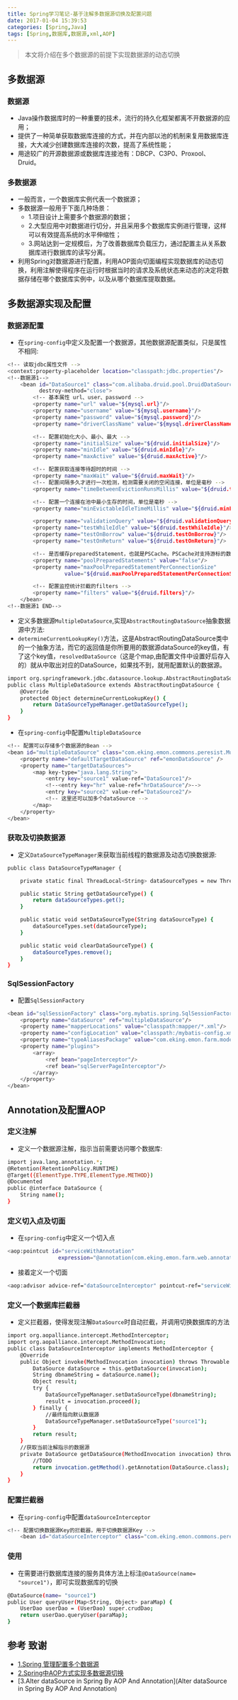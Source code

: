 ```yaml
---
title: Spring学习笔记-基于注解多数据源切换及配置问题
date: 2017-01-04 15:39:53
categories: [Spring,Java]
tags: [Spring,数据库,数据源,xml,AOP]
---
```


> 本文将介绍在多个数据源的前提下实现数据源的动态切换

<!-- more -->


## 多数据源

### 数据源

- Java操作数据库时的一种重要的技术，流行的持久化框架都离不开数据源的应用；
- 提供了一种简单获取数据库连接的方式，并在内部以池的机制来复用数据库连接，大大减少创建数据库连接的次数，提高了系统性能；
- 用途较广的开源数据源或数据库连接池有：DBCP、C3P0、Proxool、Druid。

### 多数据源

- 一般而言，一个数据库实例代表一个数据源；
- 多数据源一般用于下面几种场景：
	- 1.项目设计上需要多个数据源的数据；
	- 2.大型应用中对数据进行切分，并且采用多个数据库实例进行管理，这样可以有效提高系统的水平伸缩性；
	- 3.网站达到一定规模后，为了改善数据库负载压力，通过配置主从关系数据库进行数据库的读写分离。
- 利用Spring对数据源进行配置，利用AOP面向切面编程实现数据库的动态切换，利用注解使得程序在运行时根据当时的请求及系统状态来动态的决定将数据存储在哪个数据库实例中，以及从哪个数据库提取数据。


## 多数据源实现及配置

### 数据源配置

- 在`spring-config`中定义及配置一个数据源，其他数据源配置类似，只是属性不相同:

``` bash
<!-- 读取jdbc属性文件 -->
<context:property-placeholder location="classpath:jdbc.properties"/>
<!--数据源1-->
    <bean id="DataSource1" class="com.alibaba.druid.pool.DruidDataSource" init-method="init"
          destroy-method="close">
        <!-- 基本属性 url、user、password -->
        <property name="url" value="${mysql.url}"/>
        <property name="username" value="${mysql.username}"/>
        <property name="password" value="${mysql.password}"/>
        <property name="driverClassName" value="${mysql.driverClassName}"/>

        <!-- 配置初始化大小、最小、最大 -->
        <property name="initialSize" value="${druid.initialSize}"/>
        <property name="minIdle" value="${druid.minIdle}"/>
        <property name="maxActive" value="${druid.maxActive}"/>

        <!-- 配置获取连接等待超时的时间 -->
        <property name="maxWait" value="${druid.maxWait}"/>
        <!-- 配置间隔多久才进行一次检测，检测需要关闭的空闲连接，单位是毫秒 -->
        <property name="timeBetweenEvictionRunsMillis" value="${druid.timeBetweenEvictionRunsMillis}"/>

        <!-- 配置一个连接在池中最小生存的时间，单位是毫秒 -->
        <property name="minEvictableIdleTimeMillis" value="${druid.minEvictableIdleTimeMillis}"/>

        <property name="validationQuery" value="${druid.validationQuery}"/>
        <property name="testWhileIdle" value="${druid.testWhileIdle}"/>
        <property name="testOnBorrow" value="${druid.testOnBorrow}"/>
        <property name="testOnReturn" value="${druid.testOnReturn}"/>

        <!-- 是否缓存preparedStatement，也就是PSCache。PSCache对支持游标的数据库性能提升巨大，比如说oracle。在mysql下建议关闭。-->
        <property name="poolPreparedStatements" value="false"/>
        <property name="maxPoolPreparedStatementPerConnectionSize"
                  value="${druid.maxPoolPreparedStatementPerConnectionSize}"/>

        <!-- 配置监控统计拦截的filters -->
        <property name="filters" value="${druid.filters}"/>
    </bean>
<!--数据源1 END-->
```

- 定义多数据源`MultipleDataSource`,实现`AbstractRoutingDataSource`抽象数据源中方法:
- `determineCurrentLookupKey()`方法，这是AbstractRoutingDataSource类中的一个抽象方法，而它的返回值是你所要用的数据源dataSource的key值，有了这个key值，`resolvedDataSource`（这是个map,由配置文件中设置好后存入的）就从中取出对应的DataSource，如果找不到，就用配置默认的数据源。

``` bash
import org.springframework.jdbc.datasource.lookup.AbstractRoutingDataSource;
public class MultipleDataSource extends AbstractRoutingDataSource {
    @Override
    protected Object determineCurrentLookupKey() {
        return DataSourceTypeManager.getDataSourceType();
    }
}
```

- 在`spring-config`中配置`MultipleDataSource`

``` bash
<!-- 配置可以存储多个数据源的Bean -->
<bean id="multipleDataSource" class="com.eking.emon.commons.peresist.MultipleDataSource">
    <property name="defaultTargetDataSource" ref="emonDataSource" />
    <property name="targetDataSources">
        <map key-type="java.lang.String">
            <entry key="source1" value-ref="DataSource1"/>
            <!--<entry key="hr" value-ref="hrDataSource"/>-->
            <entry key="source2" value-ref="DataSource2"/>
            <!-- 这里还可以加多个dataSource -->
        </map>
    </property>
</bean>
 ```

### 获取及切换数据源

- 定义`DataSourceTypeManager`来获取当前线程的数据源及动态切换数据源:

``` bash
public class DataSourceTypeManager {

    private static final ThreadLocal<String> dataSourceTypes = new ThreadLocal<String>();

    public static String getDataSourceType() {
        return dataSourceTypes.get();
    }

    public static void setDataSourceType(String dataSourceType) {
        dataSourceTypes.set(dataSourceType);
    }

    public static void clearDataSourceType() {
        dataSourceTypes.remove();
    }
}
```

### SqlSessionFactory

- 配置`SqlSessionFactory`

``` bash
<bean id="sqlSessionFactory" class="org.mybatis.spring.SqlSessionFactoryBean">
    <property name="dataSource" ref="multipleDataSource"/>
    <property name="mapperLocations" value="classpath:mapper/*.xml"/>
    <property name="configLocation" value="classpath:/mybatis-config.xml"/>
    <property name="typeAliasesPackage" value="com.eking.emon.farm.model"/>
    <property name="plugins">
        <array>
            <ref bean="pageInterceptor"/>
            <ref bean="sqlServerPageInterceptor"/>
        </array>
    </property>
</bean>
```

## Annotation及配置AOP

### 定义注解
- 定义一个数据源注解，指示当前需要访问哪个数据库:

``` bash
import java.lang.annotation.*;
@Retention(RetentionPolicy.RUNTIME)
@Target({ElementType.TYPE,ElementType.METHOD})
@Documented
public @interface DataSource {
    String name();
}
```

### 定义切入点及切面

- 在`spring-config`中定义一个切入点

``` bash
<aop:pointcut id="serviceWithAnnotation"
                expression="@annotation(com.eking.emon.farm.web.annotation.DataSource)" />
```

- 接着定义一个切面

``` bash
<aop:advisor advice-ref="dataSourceInterceptor" pointcut-ref="serviceWithAnnotation" order="1"/>
```

### 定义一个数据库拦截器

- 定义拦截器，使得发现注解`DataSource`时自动拦截，并调用切换数据库的方法

``` bash
import org.aopalliance.intercept.MethodInterceptor;
import org.aopalliance.intercept.MethodInvocation;
public class DataSourceInterceptor implements MethodInterceptor {
    @Override
    public Object invoke(MethodInvocation invocation) throws Throwable {
        DataSource dataSource = this.getDataSource(invocation);
        String dbnameString = dataSource.name();
        Object result;
        try {
            DataSourceTypeManager.setDataSourceType(dbnameString);
            result = invocation.proceed();
        } finally {
        	//最终指向默认数据源
            DataSourceTypeManager.setDataSourceType("source1");
        }
        return result;
    }
	//获取当前注解指示的数据源
    private DataSource getDataSource(MethodInvocation invocation) throws Throwable {
        //TODO
        return invocation.getMethod().getAnnotation(DataSource.class);
    }
}
```

### 配置拦截器

- 在`spring-config`中配置`dataSourceInterceptor`

``` bash
<!-- 配置切换数据源Key的拦截器，用于切换数据源Key -->
    <bean id="dataSourceInterceptor" class="com.eking.emon.commons.peresist.DataSourceInterceptor" />
```

### 使用

- 在需要进行数据库连接的服务具体方法上标注`@DataSource(name= "source1")`，即可实现数据库的切换
``` bash
@DataSource(name= "source1")
public User queryUser(Map<String, Object> paraMap) {
	UserDao userDao = (UserDao) super.crudDao;
	return userDao.queryUser(paraMap);
}
```

## 参考 致谢
- [1.Spring 管理配置多个数据源 ](https://www.oschina.net/question/54100_30592)
- [2.Spring中AOP方式实现多数据源切换](http://www.jianshu.com/p/ddebf4ae57c1)
- [3.Alter dataSource in Spring By AOP And Annotation](Alter dataSource in Spring By AOP And Annotation)